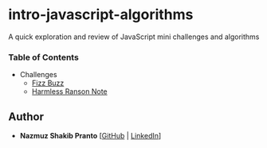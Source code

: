 # intro-javascript-algorithms

A quick exploration and review of JavaScript mini challenges and algorithms 

### Table of Contents
+ Challenges
    + [Fizz Buzz](https://github.com/npranto/intro-javascript-algorithms/blob/master/challenges/fizzBuzz.js)
    + [Harmless Ranson Note](https://github.com/npranto/intro-javascript-algorithms/blob/master/challenges/harmlessRansonNote.js)

## Author
* **Nazmuz Shakib Pranto** [[GitHub](https://github.com/npranto) | [LinkedIn](https://www.linkedin.com/in/npranto/)] 
